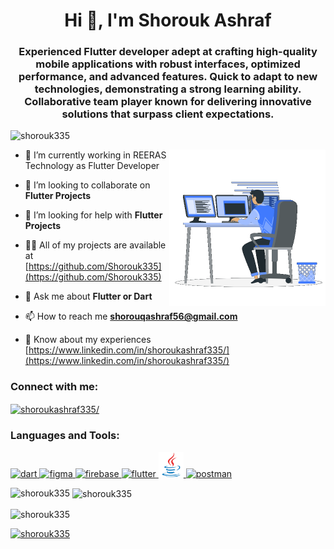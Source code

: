 <h1 align="center">Hi 👋, I'm Shorouk Ashraf</h1>
<h3 align="center">Experienced Flutter developer adept at crafting high-quality mobile applications with robust interfaces,
optimized performance, and advanced features. Quick to adapt to new technologies, demonstrating a strong
learning ability. Collaborative team player known for delivering innovative solutions that surpass client
expectations.</h3>

<p align="left"> <img src="https://komarev.com/ghpvc/?username=shorouk335&label=Profile%20views&color=0e75b6&style=flat" alt="shorouk335" /> </p>

<picture> <img align="right" src="https://github.com/0xAbdulKhalid/0xAbdulKhalid/raw/main/assets/mdImages/Right_Side.gif" width = 250px></picture>

- 🔭 I’m currently working in REERAS Technology as Flutter Developer

- 👯 I’m looking to collaborate on **Flutter Projects**

- 🤝 I’m looking for help with **Flutter Projects**

- 👨‍💻 All of my projects are available at [https://github.com/Shorouk335](https://github.com/Shorouk335)

- 💬 Ask me about **Flutter or Dart**

- 📫 How to reach me **shorouqashraf56@gmail.com**

- 📄 Know about my experiences [https://www.linkedin.com/in/shoroukashraf335/](https://www.linkedin.com/in/shoroukashraf335/)

<h3 align="left">Connect with me:</h3>
<p align="left">
<a href="https://linkedin.com/in/shoroukashraf335/" target="blank"><img align="center" src="https://raw.githubusercontent.com/rahuldkjain/github-profile-readme-generator/master/src/images/icons/Social/linked-in-alt.svg" alt="shoroukashraf335/" height="30" width="40" /></a>
</p>

<h3 align="left">Languages and Tools:</h3>
<p align="left"> <a href="https://dart.dev" target="_blank" rel="noreferrer"> <img src="https://www.vectorlogo.zone/logos/dartlang/dartlang-icon.svg" alt="dart" width="40" height="40"/> </a> <a href="https://www.figma.com/" target="_blank" rel="noreferrer"> <img src="https://www.vectorlogo.zone/logos/figma/figma-icon.svg" alt="figma" width="40" height="40"/> </a> <a href="https://firebase.google.com/" target="_blank" rel="noreferrer"> <img src="https://www.vectorlogo.zone/logos/firebase/firebase-icon.svg" alt="firebase" width="40" height="40"/> </a> <a href="https://flutter.dev" target="_blank" rel="noreferrer"> <img src="https://www.vectorlogo.zone/logos/flutterio/flutterio-icon.svg" alt="flutter" width="40" height="40"/> </a> <a href="https://www.java.com" target="_blank" rel="noreferrer"> <img src="https://raw.githubusercontent.com/devicons/devicon/master/icons/java/java-original.svg" alt="java" width="40" height="40"/> </a> <a href="https://postman.com" target="_blank" rel="noreferrer"> <img src="https://www.vectorlogo.zone/logos/getpostman/getpostman-icon.svg" alt="postman" width="40" height="40"/> </a> </p>

<p><img align="left" src="https://github-readme-stats.vercel.app/api/top-langs?username=shorouk335&show_icons=true&locale=en&layout=compact" alt="shorouk335" /></p>

<p>&nbsp;<img align="center" src="https://github-readme-stats.vercel.app/api?username=shorouk335&show_icons=true&locale=en" alt="shorouk335" /></p>

<p><img align="center" src="https://github-readme-streak-stats.herokuapp.com/?user=shorouk335&" alt="shorouk335" /></p>

<p align="left"> <a href="https://github.com/ryo-ma/github-profile-trophy"><img src="https://github-profile-trophy.vercel.app/?username=shorouk335" alt="shorouk335" /></a> </p>
